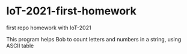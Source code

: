 # IoT-2021-first-homework
first repo homework with IoT-2021

This program helps Bob to count letters and numbers in a string, using ASCII table
